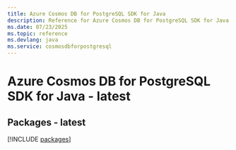 ```yaml
---
title: Azure Cosmos DB for PostgreSQL SDK for Java
description: Reference for Azure Cosmos DB for PostgreSQL SDK for Java
ms.date: 07/23/2025
ms.topic: reference
ms.devlang: java
ms.service: cosmosdbforpostgresql
---
```

# Azure Cosmos DB for PostgreSQL SDK for Java - latest
## Packages - latest
[!INCLUDE [packages](cosmos-db-for-postgresql-index.md)]